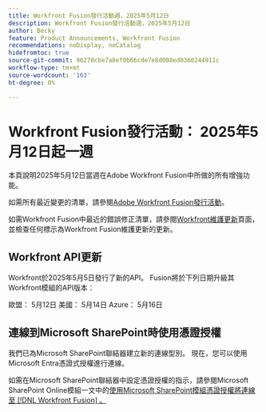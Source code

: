 ```yaml
---
title: Workfront Fusion發行活動週，2025年5月12日
description: Workfront Fusion發行活動週，2025年5月12日
author: Becky
feature: Product Announcements, Workfront Fusion
recommendations: noDisplay, noCatalog
hidefromtoc: true
source-git-commit: 96270cbe7a8ef0b66cde7e8d008ed0360244911c
workflow-type: tm+mt
source-wordcount: '163'
ht-degree: 0%

---
```


# Workfront Fusion發行活動： 2025年5月12日起一週

本頁說明2025年5月12日當週在Adobe Workfront Fusion中所做的所有增強功能。

如需所有最近變更的清單，請參閱[Adobe Workfront Fusion發行活動](/help/workfront-fusion/fusion-product-releases/fusion-release-activity.md)。

如需Workfront Fusion中最近的錯誤修正清單，請參閱[Workfront維護更新](https://experienceleague.adobe.com/en/docs/workfront-known-issues/releases/current-updates)頁面，並檢查任何標示為Workfront Fusion維護更新的更新。

## Workfront API更新

Workfront於2025年5月5日發行了新的API。 Fusion將於下列日期升級其Workfront模組的API版本：

歐盟： 5月12日
美國： 5月14日
Azure： 5月16日

## 連線到Microsoft SharePoint時使用憑證授權

我們已為Microsoft SharePoint聯結器建立新的連線型別。 現在，您可以使用Microsoft Entra憑證式授權進行連線。

如需在Microsoft SharePoint聯結器中設定憑證授權的指示，請參閱Microsoft SharePoint Online模組一文中的[使用Microsoft SharePoint模組憑證授權將連線至 [!DNL Workfront Fusion] 。](/help/workfront-fusion/references/apps-and-modules/third-party-connectors/sharepoint-modules.md#connect-microsoft-sharepoint-online-to-workfront-fusion-using-certificate-authorization)

<!--

## New connection type available in Azure DevOps connector

To make it easier to request all scopes when configuring a connection in Azure DevOps, we've created a new type of connection. The Azure DevOps EntraApp connection type includes a toggle that allows you to request all scopes for the connection.

For instructions on configuring certificate authorization in the  Azure DevOps connector, see [Connect [!DNL Azure DevOps] to [!DNL Workfront Fusion]](/help/workfront-fusion/references/apps-and-modules/third-party-connectors/azure-dev-ops.md#connect-azure-devops-to-workfront-fusion) in the article Azure DevOps modules.

-->
